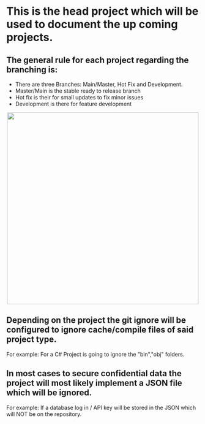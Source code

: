 <h1>
    This is the head project which will be used to document the up coming projects.
</h1>
<h2>The general rule for each project regarding the branching is:</h2>
<ul>
    <li>There are three Branches: Main/Master, Hot Fix and Development.</li>
    <li>Master/Main is the stable ready to release branch</li>
    <li>Hot fix is their for small updates to fix minor issues</li>
    <li>Development is there for feature development</li>
</ul>
<div style="display: flex; justify-content: center;">
    <img src="https://mfdot.com/Project%20Layout.svg" alt="" style="width: 500px ;height:500px">
</div>
<h2>Depending on the project the git ignore will be configured to ignore cache/compile files of said project type.
</h2>
<p>For example: For a C# Project is going to ignore the "bin","obj" folders.</p>
<h2>In most cases to secure confidential data the project will most likely implement a JSON file which will be ignored.</h2>
<p>For example: If a database log in / API key will be stored in the JSON which will NOT be on the repository.</p>
